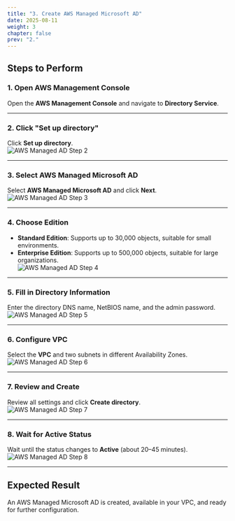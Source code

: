 ```yaml
---
title: "3. Create AWS Managed Microsoft AD"
date: 2025-08-11
weight: 3
chapter: false
prev: "2."
---
```


## Steps to Perform

### 1. Open AWS Management Console
Open the **AWS Management Console** and navigate to **Directory Service**.  

---

### 2. Click "Set up directory"
Click **Set up directory**.  
![AWS Managed AD Step 2](/images/003/anh1.png)

---

### 3. Select AWS Managed Microsoft AD
Select **AWS Managed Microsoft AD** and click **Next**.  
![AWS Managed AD Step 3](/images/003/anh2.png)

---

### 4. Choose Edition
- **Standard Edition**: Supports up to 30,000 objects, suitable for small environments.  
- **Enterprise Edition**: Supports up to 500,000 objects, suitable for large organizations.  
![AWS Managed AD Step 4](/images/003/anh3.png)

---

### 5. Fill in Directory Information
Enter the directory DNS name, NetBIOS name, and the admin password.  
![AWS Managed AD Step 5](/images/003/anh4.png)

---

### 6. Configure VPC
Select the **VPC** and two subnets in different Availability Zones.  
![AWS Managed AD Step 6](/images/003/anh5.png)

---

### 7. Review and Create
Review all settings and click **Create directory**.  
![AWS Managed AD Step 7](/images/003/anh6.png)

---

### 8. Wait for Active Status
Wait until the status changes to **Active** (about 20–45 minutes).  
![AWS Managed AD Step 8](/images/003/anh7.png)

---

## Expected Result
An AWS Managed Microsoft AD is created, available in your VPC, and ready for further configuration.
